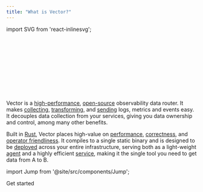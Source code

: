 ```yaml
---
title: "What is Vector?"
---
```


import SVG from 'react-inlinesvg';

<SVG src="/img/components.svg" />

Vector is a [high-performance][pages.index#performance], [open-source][urls.vector_repo]
observability data router. It makes [collecting][docs.sources],
[transforming][docs.transforms], and [sending][docs.sinks] logs, metrics and
events easy. It decouples data collection from your services, giving you data
ownership and control, among many other benefits.

Built in [Rust][urls.rust], Vector places high-value on
[performance][pages.index#performance], [correctness][pages.index#correctness], and [operator
friendliness][docs.administration]. It compiles to a single static binary and is
designed to be [deployed][docs.deployment] across your entire infrastructure,
serving both as a light-weight [agent][docs.roles.agent] and a highly efficient
[service][docs.roles.service], making it the single tool you need to get data
from A to B.

import Jump from '@site/src/components/Jump';

<Jump to="/docs/setup/guides/getting-started/">Get started</Jump>


[docs.administration]: /docs/administration/
[docs.deployment]: /docs/setup/deployment/
[docs.roles.agent]: /docs/setup/deployment/roles/agent/
[docs.roles.service]: /docs/setup/deployment/roles/service/
[docs.sinks]: /docs/reference/sinks/
[docs.sources]: /docs/reference/sources/
[docs.transforms]: /docs/reference/transforms/
[pages.index#correctness]: /#correctness
[pages.index#performance]: /#performance
[urls.rust]: https://www.rust-lang.org/
[urls.vector_repo]: https://github.com/timberio/vector
